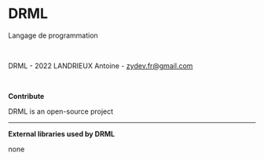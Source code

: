 # DRML

Langage de programmation

<br />

DRML - 2022 LANDRIEUX Antoine - zydev.fr@gmail.com

<br />

**Contribute**

DRML is an open-source project

<hr />

**External libraries used by DRML**

none
